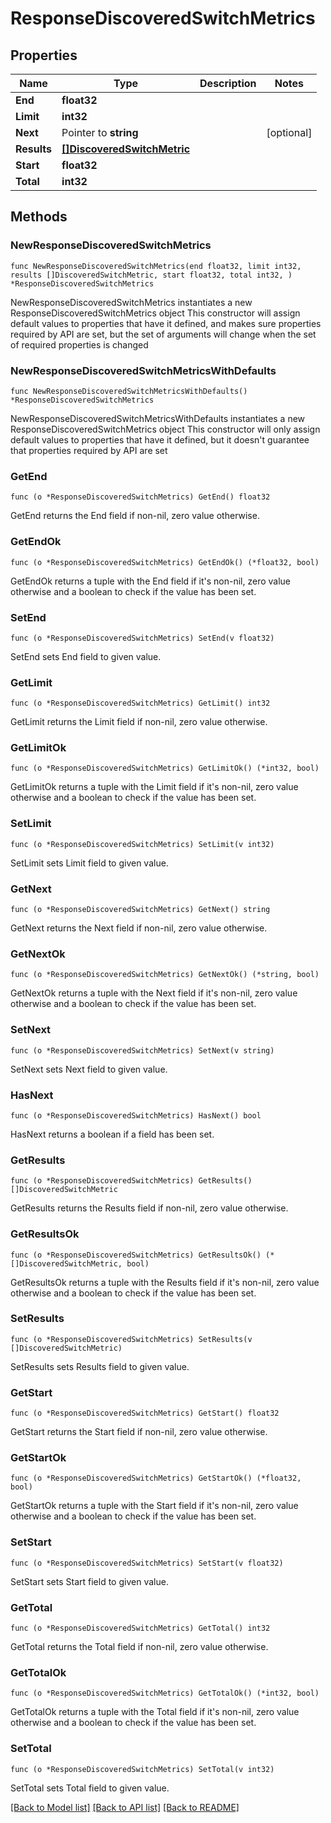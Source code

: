 # ResponseDiscoveredSwitchMetrics

## Properties

Name | Type | Description | Notes
------------ | ------------- | ------------- | -------------
**End** | **float32** |  | 
**Limit** | **int32** |  | 
**Next** | Pointer to **string** |  | [optional] 
**Results** | [**[]DiscoveredSwitchMetric**](DiscoveredSwitchMetric.md) |  | 
**Start** | **float32** |  | 
**Total** | **int32** |  | 

## Methods

### NewResponseDiscoveredSwitchMetrics

`func NewResponseDiscoveredSwitchMetrics(end float32, limit int32, results []DiscoveredSwitchMetric, start float32, total int32, ) *ResponseDiscoveredSwitchMetrics`

NewResponseDiscoveredSwitchMetrics instantiates a new ResponseDiscoveredSwitchMetrics object
This constructor will assign default values to properties that have it defined,
and makes sure properties required by API are set, but the set of arguments
will change when the set of required properties is changed

### NewResponseDiscoveredSwitchMetricsWithDefaults

`func NewResponseDiscoveredSwitchMetricsWithDefaults() *ResponseDiscoveredSwitchMetrics`

NewResponseDiscoveredSwitchMetricsWithDefaults instantiates a new ResponseDiscoveredSwitchMetrics object
This constructor will only assign default values to properties that have it defined,
but it doesn't guarantee that properties required by API are set

### GetEnd

`func (o *ResponseDiscoveredSwitchMetrics) GetEnd() float32`

GetEnd returns the End field if non-nil, zero value otherwise.

### GetEndOk

`func (o *ResponseDiscoveredSwitchMetrics) GetEndOk() (*float32, bool)`

GetEndOk returns a tuple with the End field if it's non-nil, zero value otherwise
and a boolean to check if the value has been set.

### SetEnd

`func (o *ResponseDiscoveredSwitchMetrics) SetEnd(v float32)`

SetEnd sets End field to given value.


### GetLimit

`func (o *ResponseDiscoveredSwitchMetrics) GetLimit() int32`

GetLimit returns the Limit field if non-nil, zero value otherwise.

### GetLimitOk

`func (o *ResponseDiscoveredSwitchMetrics) GetLimitOk() (*int32, bool)`

GetLimitOk returns a tuple with the Limit field if it's non-nil, zero value otherwise
and a boolean to check if the value has been set.

### SetLimit

`func (o *ResponseDiscoveredSwitchMetrics) SetLimit(v int32)`

SetLimit sets Limit field to given value.


### GetNext

`func (o *ResponseDiscoveredSwitchMetrics) GetNext() string`

GetNext returns the Next field if non-nil, zero value otherwise.

### GetNextOk

`func (o *ResponseDiscoveredSwitchMetrics) GetNextOk() (*string, bool)`

GetNextOk returns a tuple with the Next field if it's non-nil, zero value otherwise
and a boolean to check if the value has been set.

### SetNext

`func (o *ResponseDiscoveredSwitchMetrics) SetNext(v string)`

SetNext sets Next field to given value.

### HasNext

`func (o *ResponseDiscoveredSwitchMetrics) HasNext() bool`

HasNext returns a boolean if a field has been set.

### GetResults

`func (o *ResponseDiscoveredSwitchMetrics) GetResults() []DiscoveredSwitchMetric`

GetResults returns the Results field if non-nil, zero value otherwise.

### GetResultsOk

`func (o *ResponseDiscoveredSwitchMetrics) GetResultsOk() (*[]DiscoveredSwitchMetric, bool)`

GetResultsOk returns a tuple with the Results field if it's non-nil, zero value otherwise
and a boolean to check if the value has been set.

### SetResults

`func (o *ResponseDiscoveredSwitchMetrics) SetResults(v []DiscoveredSwitchMetric)`

SetResults sets Results field to given value.


### GetStart

`func (o *ResponseDiscoveredSwitchMetrics) GetStart() float32`

GetStart returns the Start field if non-nil, zero value otherwise.

### GetStartOk

`func (o *ResponseDiscoveredSwitchMetrics) GetStartOk() (*float32, bool)`

GetStartOk returns a tuple with the Start field if it's non-nil, zero value otherwise
and a boolean to check if the value has been set.

### SetStart

`func (o *ResponseDiscoveredSwitchMetrics) SetStart(v float32)`

SetStart sets Start field to given value.


### GetTotal

`func (o *ResponseDiscoveredSwitchMetrics) GetTotal() int32`

GetTotal returns the Total field if non-nil, zero value otherwise.

### GetTotalOk

`func (o *ResponseDiscoveredSwitchMetrics) GetTotalOk() (*int32, bool)`

GetTotalOk returns a tuple with the Total field if it's non-nil, zero value otherwise
and a boolean to check if the value has been set.

### SetTotal

`func (o *ResponseDiscoveredSwitchMetrics) SetTotal(v int32)`

SetTotal sets Total field to given value.



[[Back to Model list]](../README.md#documentation-for-models) [[Back to API list]](../README.md#documentation-for-api-endpoints) [[Back to README]](../README.md)


